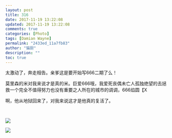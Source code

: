 ```yaml
---
layout: post
title: 316
date: 2017-11-19 13:22:08
updated: 2017-11-19 13:22:08
comments: true
categories: [Photo]
tags: [Damian Wayne]
permalink: "2433ed_11a7fb83"
author: "猫厨"
description: ""
toc: true
---
```


<p>太激动了，奔走相告。亲爹这是要开始写666二期了么！</p> 
<p>莫里森的米对我来说才是真的米。巨爱666哦，我爱死丧偶未亡人孤独绝望的去拯救一个完全不值得努力也没有重要之人所在的城市的调调，666焰圆【X</p> 
<p>啊，他从地狱回来了，对我来说这才是他真的复活了。</p> 
<p><br /></p>

![](https://nos.netease.com/imglf4/img/cVZNdzJtQk9JV2VjYlgyWlpCckdXSmVZVFhCSGFlOGlzclh4ZzNleExKcDVIdlI0NDh6SVh3PT0.jpg)

![](/img/img_cVZNdzJtQk9JV2VjYlgyWlpCckdXQk9IbE52ZVVrQWZxU3JZaTVPdmFSUURlWXJ0ZEpzK09RPT0.jpg)